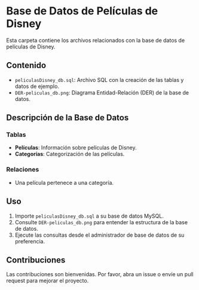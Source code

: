 # Base de Datos de Películas de Disney

Esta carpeta contiene los archivos relacionados con la base de datos de películas de Disney.

## Contenido

- `peliculasDisney_db.sql`: Archivo SQL con la creación de las tablas y datos de ejemplo.
- `DER-peliculas_db.png`: Diagrama Entidad-Relación (DER) de la base de datos.

## Descripción de la Base de Datos

### Tablas

- **Películas**: Información sobre películas de Disney.
- **Categorías**: Categorización de las películas.

### Relaciones

- Una película pertenece a una categoría.

## Uso

1. Importe `peliculasDisney_db.sql` a su base de datos MySQL.
2. Consulte `DER-peliculas_db.png` para entender la estructura de la base de datos.
3. Ejecute las consultas desde el administrador de base de datos de su preferencia.

## Contribuciones

Las contribuciones son bienvenidas. Por favor, abra un issue o envíe un pull request para mejorar el proyecto.
